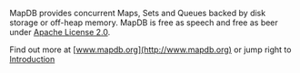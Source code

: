 MapDB provides concurrent Maps, Sets and Queues backed by disk storage or off-heap memory.
MapDB is free as speech and free as beer under
[Apache License 2.0](https://github.com/jankotek/MapDB/blob/master/doc/license.txt).

Find out more at [www.mapdb.org](http://www.mapdb.org) or jump right to [Introduction](http://www.mapdb.org/intro.html)





